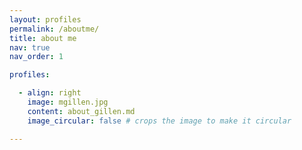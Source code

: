 ```yaml
---
layout: profiles
permalink: /aboutme/
title: about me
nav: true
nav_order: 1

profiles:

  - align: right
    image: mgillen.jpg
    content: about_gillen.md
    image_circular: false # crops the image to make it circular

---
```

